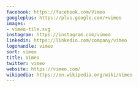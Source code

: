 ```yaml
---
facebook: https://facebook.com/Vimeo
googleplus: https://plus.google.com/+vimeo
images:
- vimeo-tile.svg
instagram: https://instagram.com/vimeo
linkedin: https://linkedin.com/company/vimeo
logohandle: vimeo
sort: vimeo
title: Vimeo
twitter: vimeo
website: https://vimeo.com/
wikipedia: https://en.wikipedia.org/wiki/Vimeo
---
```

